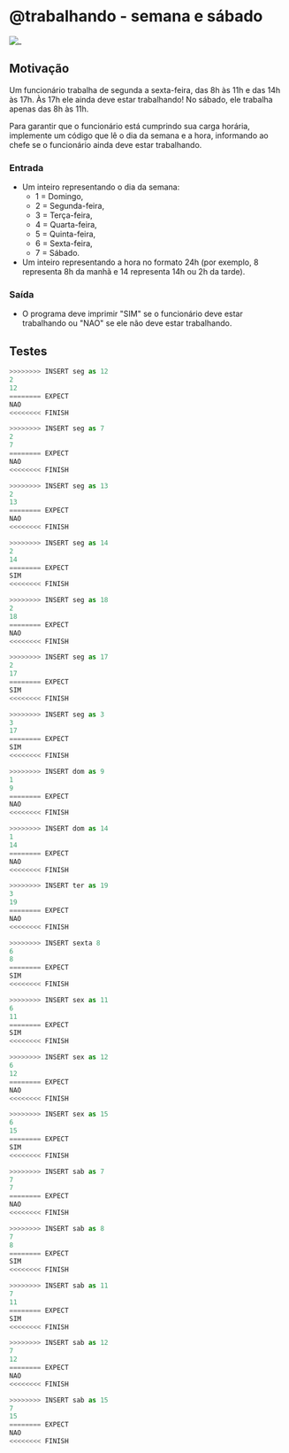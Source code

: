 # @trabalhando - semana e sábado

![_](cover.jpg)

## Motivação

Um funcionário trabalha de segunda a sexta-feira, das 8h às 11h e das 14h às 17h. Às 17h ele ainda deve estar trabalhando! No sábado, ele trabalha apenas das 8h às 11h.

Para garantir que o funcionário está cumprindo sua carga horária, implemente um código que lê o dia da semana e a hora, informando ao chefe se o funcionário ainda deve estar trabalhando.

### Entrada

- Um inteiro representando o dia da semana:
  - 1 = Domingo,
  - 2 = Segunda-feira,
  - 3 = Terça-feira,
  - 4 = Quarta-feira,
  - 5 = Quinta-feira,
  - 6 = Sexta-feira,
  - 7 = Sábado.
- Um inteiro representando a hora no formato 24h (por exemplo, 8 representa 8h da manhã e 14 representa 14h ou 2h da tarde).

### Saída

- O programa deve imprimir "SIM" se o funcionário deve estar trabalhando ou "NAO" se ele não deve estar trabalhando.

## Testes

```py
>>>>>>>> INSERT seg as 12
2
12
======== EXPECT
NAO
<<<<<<<< FINISH
```

```py
>>>>>>>> INSERT seg as 7
2
7
======== EXPECT
NAO
<<<<<<<< FINISH
```

```py
>>>>>>>> INSERT seg as 13
2
13
======== EXPECT
NAO
<<<<<<<< FINISH
```

```py
>>>>>>>> INSERT seg as 14
2
14
======== EXPECT
SIM
<<<<<<<< FINISH
```

```py
>>>>>>>> INSERT seg as 18
2
18
======== EXPECT
NAO
<<<<<<<< FINISH
```

```py
>>>>>>>> INSERT seg as 17
2
17
======== EXPECT
SIM
<<<<<<<< FINISH
```

```py
>>>>>>>> INSERT seg as 3
3
17
======== EXPECT
SIM
<<<<<<<< FINISH
```

```py
>>>>>>>> INSERT dom as 9
1
9
======== EXPECT
NAO
<<<<<<<< FINISH
```

```py
>>>>>>>> INSERT dom as 14
1
14
======== EXPECT
NAO
<<<<<<<< FINISH
```

```py
>>>>>>>> INSERT ter as 19
3
19
======== EXPECT
NAO
<<<<<<<< FINISH
```

```py
>>>>>>>> INSERT sexta 8
6
8
======== EXPECT
SIM
<<<<<<<< FINISH
```

```py
>>>>>>>> INSERT sex as 11
6
11
======== EXPECT
SIM
<<<<<<<< FINISH
```

```py
>>>>>>>> INSERT sex as 12
6
12
======== EXPECT
NAO
<<<<<<<< FINISH
```

```py
>>>>>>>> INSERT sex as 15
6
15
======== EXPECT
SIM
<<<<<<<< FINISH
```

```py
>>>>>>>> INSERT sab as 7
7
7
======== EXPECT
NAO
<<<<<<<< FINISH
```

```py
>>>>>>>> INSERT sab as 8
7
8
======== EXPECT
SIM
<<<<<<<< FINISH
```

```py
>>>>>>>> INSERT sab as 11
7
11
======== EXPECT
SIM
<<<<<<<< FINISH
```

```py
>>>>>>>> INSERT sab as 12
7
12
======== EXPECT
NAO
<<<<<<<< FINISH
```

```py
>>>>>>>> INSERT sab as 15
7
15
======== EXPECT
NAO
<<<<<<<< FINISH

```
